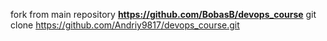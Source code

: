 fork from main repository **https://github.com/BobasB/devops_course**
git clone https://github.com/Andriy9817/devops_course.git
